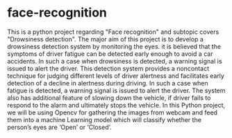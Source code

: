 # face-recognition
This is a python project regarding "Face recognition" and subtopic covers "Drowsiness detection".
The major aim of this project is to develop a drowsiness detection system by monitoring the eyes. it is believed that the symptoms of driver fatigue can be detected early enough to avoid a car accidents. In such a case when drowsiness is detected, a warning signal is issued to alert the driver. This detection system provides a noncontact technique for judging different levels of driver alertness and facilitates early detection of a decline in alertness during driving. In such a case when fatigue is detected, a warning signal is issued to alert the driver. The system also has additional feature of slowing down the vehicle, if driver fails to respond to the alarm and ultimately stops the vehicle. In this Python project, we will be using Opencv for  gathering the images from webcam and feed them into a machine Learning model which will classify whether the person’s eyes are ‘Open’ or ‘Closed’.

